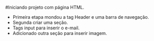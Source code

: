 #Iniciando projeto com página HTML.

- Primeira etapa mondou a tag Header e uma barra de navegação.
- Segunda criar uma seção.
- Tags input para inserir o e-mail.
- Adicionado outra seção para inserir imagem.
